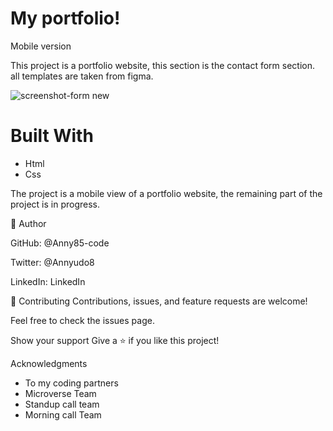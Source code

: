 # My portfolio!
Mobile version

This project is a portfolio website, this section is the contact form section. all templates are taken from figma.

![screenshot-form new](https://user-images.githubusercontent.com/87186552/144186001-c77877b4-b99c-4ea2-b84a-33e5ebcccd59.png)
# Built With
 - Html
 - Css

The project is a mobile view of a portfolio website, the remaining part of the project is in progress.

👤 Author

GitHub: @Anny85-code

Twitter: @Annyudo8

LinkedIn: LinkedIn

🤝 Contributing
Contributions, issues, and feature requests are welcome!

Feel free to check the issues page.

Show your support
Give a ⭐️ if you like this project!

Acknowledgments
- To my coding partners
- Microverse Team
- Standup call team
- Morning call Team






